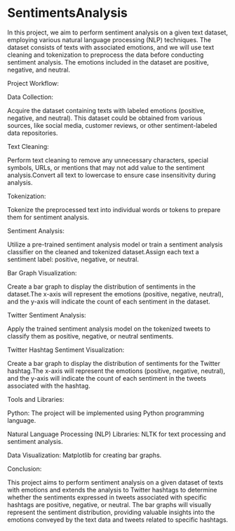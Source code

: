 # SentimentsAnalysis

In this project, we aim to perform sentiment analysis on a given text dataset, employing various natural language processing (NLP) techniques. The dataset consists of texts with associated emotions, and we will use text cleaning and tokenization to preprocess the data before conducting sentiment analysis. The emotions included in the dataset are positive, negative, and neutral.

Project Workflow:

Data Collection:

Acquire the dataset containing texts with labeled emotions (positive, negative, and neutral). This dataset could be obtained from various sources, like social media, customer reviews, or other sentiment-labeled data repositories.

Text Cleaning:

Perform text cleaning to remove any unnecessary characters, special symbols, URLs, or mentions that may not add value to the sentiment analysis.Convert all text to lowercase to ensure case insensitivity during analysis.

Tokenization:

Tokenize the preprocessed text into individual words or tokens to prepare them for sentiment analysis.

Sentiment Analysis:

Utilize a pre-trained sentiment analysis model or train a sentiment analysis classifier on the cleaned and tokenized dataset.Assign each text a sentiment label: positive, negative, or neutral.

Bar Graph Visualization:

Create a bar graph to display the distribution of sentiments in the dataset.The x-axis will represent the emotions (positive, negative, neutral), and the y-axis will indicate the count of each sentiment in the dataset.

Twitter Sentiment Analysis:

Apply the trained sentiment analysis model on the tokenized tweets to classify them as positive, negative, or neutral sentiments.

Twitter Hashtag Sentiment Visualization:

Create a bar graph to display the distribution of sentiments for the Twitter hashtag.The x-axis will represent the emotions (positive, negative, neutral), and the y-axis will indicate the count of each sentiment in the tweets associated with the hashtag.

Tools and Libraries:

Python: The project will be implemented using Python programming language.

Natural Language Processing (NLP) Libraries: NLTK  for text processing and sentiment analysis.

Data Visualization: Matplotlib for creating bar graphs.


Conclusion:

This project aims to perform sentiment analysis on a given dataset of texts with emotions and extends the analysis to Twitter hashtags to determine whether the sentiments expressed in tweets associated with specific hashtags are positive, negative, or neutral. The bar graphs will visually represent the sentiment distribution, providing valuable insights into the emotions conveyed by the text data and tweets related to specific hashtags.
